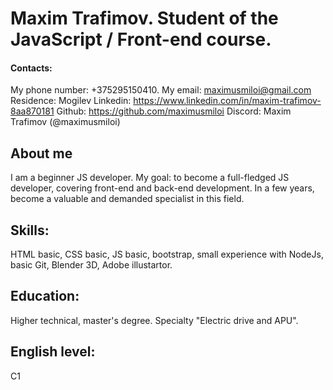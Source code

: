# Maxim Trafimov. Student of the JavaScript / Front-end course.
#### Contacts:
My phone number: +375295150410.
My email: maximusmiloi@gmail.com
Residence: Mogilev
Linkedin: https://www.linkedin.com/in/maxim-trafimov-8aa870181
Github: https://github.com/maximusmiloi
Discord: Maxim Trafimov (@maximusmiloi)
## About me

I am a beginner JS developer. My goal: to become a full-fledged JS developer, covering front-end and back-end development. In a few years, become a valuable and demanded specialist in this field. 

## Skills:

HTML basic, CSS basic, JS basic, bootstrap, small
experience with NodeJs, basic Git, Blender 3D, Adobe illustartor.

## Education:

Higher technical, master's degree. Specialty "Electric drive and APU".

## English level:

C1
